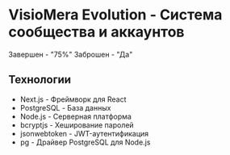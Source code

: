 # VisioMera Evolution - Система сообщества и аккаунтов

Завершен - "75%"
Заброшен - "Да"

## Технологии

- Next.js - Фреймворк для React
- PostgreSQL - База данных
- Node.js - Серверная платформа
- bcryptjs - Хеширование паролей
- jsonwebtoken - JWT-аутентификация
- pg - Драйвер PostgreSQL для Node.js
